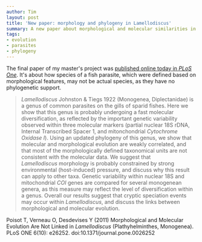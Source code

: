```yaml
---
author: Tim
layout: post
title: 'New paper: morphology and phylogeny in Lamellodiscus'
summary: A new paper about morphological and molecular similarities in fish parasites.
tags:
- evolution
- parasites
- phylogeny
---
```


The final paper of my master's project was [published online today in *PLoS One*](http://www.plosone.org/article/info%3Adoi%2F10.1371%2Fjournal.pone.0026252
). It's about how species of a fish parasite, which were defined based on morphological features, may not be actual species, as they have no phylogenetic support.

> *Lamellodiscus* Johnston & Tiegs 1922 (Monogenea, Diplectanidae) is a genus of common parasites on the gills of sparid fishes. Here we show that this genus is probably undergoing a fast molecular diversification, as reflected by the important genetic variability observed within three molecular markers (partial nuclear 18S rDNA, Internal Transcribed Spacer 1, and mitonchondrial *Cytochrome Oxidase I*). Using an updated phylogeny of this genus, we show that molecular and morphological evolution are weakly correlated, and that most of the morphologically defined taxonomical units are not consistent with the molecular data. We suggest that *Lamellodiscus* morphology is probably constrained by strong environmental (host-induced) pressure, and discuss why this result can apply to other taxa. Genetic variability within nuclear 18S and mitochondrial *COI* genes are compared for several monogenean genera, as this measure may reflect the level of diversification within a genus. Overall our results suggest that cryptic speciation events may occur within *Lamellodiscus*, and discuss the links between morphological and molecular evolution.

Poisot T, Verneau O, Desdevises Y (2011) Morphological and Molecular Evolution Are Not Linked in *Lamellodiscus* (Plathyhelminthes, Monogenea). PLoS ONE 6(10): e26252. doi:10.1371/journal.pone.0026252